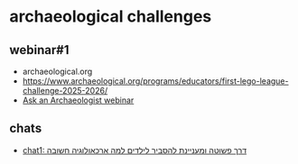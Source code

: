 # archaeological challenges

## webinar#1 
* archaeological.org 
* https://www.archaeological.org/programs/educators/first-lego-league-challenge-2025-2026/
* [Ask an Archaeologist webinar](./webinar1.md)


## chats
* [chat1: דרך פשוטה ומעניינת להסביר לילדים למה ארכאולוגיה חשובה](./chat1.md)